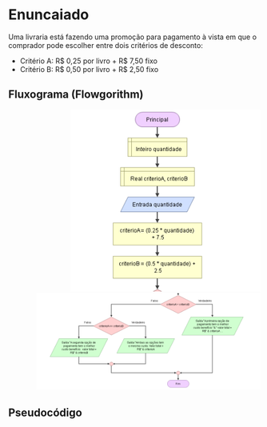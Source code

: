 # Enuncaiado
Uma livraria está fazendo uma promoção para pagamento à vista em que o comprador pode escolher entre dois critérios de desconto:

* Critério A: R$ 0,25 por livro + R$ 7,50 fixo
* Critério B: R$ 0,50 por livro + R$ 2,50 fixo

## Fluxograma (Flowgorithm)
<div style="margin-left:125px"><img src="./Capture1.PNG"></div>

<div style="margin-left:56px"><img src="./Capture2.PNG"></div>

## Pseudocódigo

```

```

